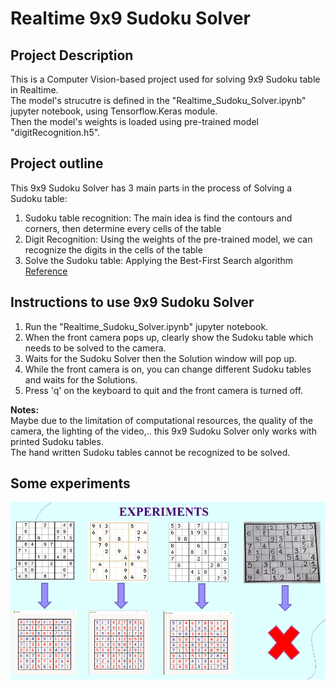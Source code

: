 # Realtime 9x9 Sudoku Solver

## Project Description
This is a Computer Vision-based project used for solving 9x9 Sudoku table in Realtime.\
The model's strucutre is defined in the "Realtime_Sudoku_Solver.ipynb" jupyter notebook, using Tensorflow.Keras module.\
Then the model's weights is loaded using pre-trained model "digitRecognition.h5".

## Project outline
This 9x9 Sudoku Solver has 3 main parts in the process of Solving a Sudoku table:
1. Sudoku table recognition: The main idea is find the contours and corners, then determine every cells of the table
2. Digit Recognition: Using the weights of the pre-trained model, we can recognize the digits in the cells of the table
3. Solve the Sudoku table: Applying the Best-First Search algorithm [Reference](https://norvig.com/sudoku.html)

## Instructions to use 9x9 Sudoku Solver
1. Run the "Realtime_Sudoku_Solver.ipynb" jupyter notebook.
2. When the front camera pops up, clearly show the Sudoku table which needs to be solved to the camera.
3. Waits for the Sudoku Solver then the Solution window will pop up.
4. While the front camera is on, you can change different Sudoku tables and waits for the Solutions.
5. Press 'q' on the keyboard to quit and the front camera is turned off.

**Notes:**\
Maybe due to the limitation of computational resources, the quality of the camera, the lighting of the video,.. this 9x9 Sudoku Solver only works with printed Sudoku tables.\
The hand written Sudoku tables cannot be recognized to be solved.

## Some experiments
![alt text](Experiments-1.png)
